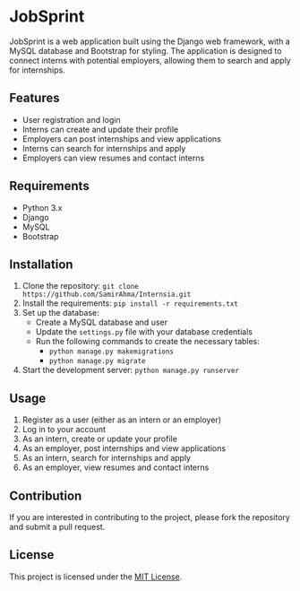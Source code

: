 <div class="markdown prose w-full break-words dark:prose-invert dark"><h1>JobSprint</h1><p>JobSprint is a web application built using the Django web framework, with a MySQL database and Bootstrap for styling. The application is designed to connect interns with potential employers, allowing them to search and apply for internships.</p><h2>Features</h2><ul><li>User registration and login</li><li>Interns can create and update their profile</li><li>Employers can post internships and view applications</li><li>Interns can search for internships and apply</li><li>Employers can view resumes and contact interns</li></ul><h2>Requirements</h2><ul><li>Python 3.x</li><li>Django</li><li>MySQL</li><li>Bootstrap</li></ul><h2>Installation</h2><ol><li>Clone the repository: <code>git clone https://github.com/SamirAhma/Internsia.git</code></li><li>Install the requirements: <code>pip install -r requirements.txt</code></li><li>Set up the database:<ul><li>Create a MySQL database and user</li><li>Update the <code>settings.py</code> file with your database credentials</li><li>Run the following commands to create the necessary tables:<ul><li><code>python manage.py makemigrations</code></li><li><code>python manage.py migrate</code></li></ul></li></ul></li><li>Start the development server: <code>python manage.py runserver</code></li></ol><h2>Usage</h2><ol><li>Register as a user (either as an intern or an employer)</li><li>Log in to your account</li><li>As an intern, create or update your profile</li><li>As an employer, post internships and view applications</li><li>As an intern, search for internships and apply</li><li>As an employer, view resumes and contact interns</li></ol><h2>Contribution</h2><p>If you are interested in contributing to the project, please fork the repository and submit a pull request.</p><h2>License</h2><p>This project is licensed under the <a href="https://github.com/SamirAhma/Internsia/blob/master/LICENSE" target="_new">MIT License</a>.</p></div>
